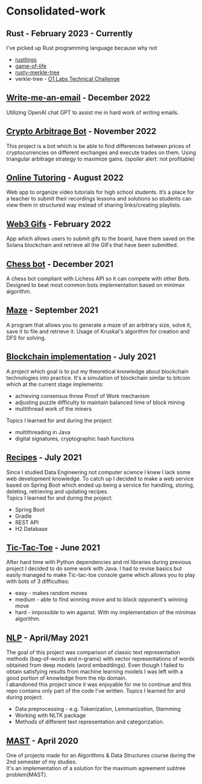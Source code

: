 # Consolidated-work

## Rust - February 2023 - Currently
I've picked up Rust programming language because why not
- [rustlings](https://github.com/bulaimaslo/rustlings)
- [game-of-life](https://github.com/bulaimaslo/game-of-life)
- [rusty-merkle-tree](https://github.com/bulaimaslo/rusty-merkle-tree)
- verkle-tree - [O1 Labs Technical Challenge](https://github.com/o1-labs/verkle-tree)
 

## [Write-me-an-email](https://github.com/bulaimaslo/create-me-an-email)  -  December 2022 
Utilizing OpenAI chat GPT to assist me in hard work of writing emails. 

## [Crypto Arbitrage Bot](https://github.com/bulaimaslo/crypto-arb)  -  November 2022
This project is a bot which is be able to find differences between prices of cryptocurrencies on different exchanges and execute trades on them. Using triangular arbitrage strategy to maximize gains. (spoiler alert: not profitable)


## [Online Tutoring](https://github.com/bulaimaslo/ChemApp)  -  August 2022
Web app to organize video tutorials for high school students. It’s a place for a teacher to
submit their recordings lessons and solutions so students can view them in structured way instead of sharing
links/creating playlists.

## [Web3 Gifs](https://github.com/bulaimaslo/web3gifs)  -  February 2022
App which allows users to submit gifs to the board, have them saved on the Solana blockchain and retrieve all the GIFs that have been submitted. 

## [Chess bot](https://github.com/bulaimaslo/lichess-bot)  -  December 2021
A chess bot compliant with Lichess API so it can compete with other Bots. Designed to beat
most common bots implementation based on minimax algorithm.

## [Maze](https://github.com/bulaimaslo/Maze)  -  September 2021
A program that allows you to generate a maze of an arbitrary size, solve it, save it to file and retrieve it.
Usage of Kruskal's algorithm for creation and DFS for solving.

## [Blockchain implementation](https://github.com/bulaimaslo/Blockchain)  -  July 2021 
A project which goal is to put my theoretical knowledge about blockchain technologies into practice. It's a simulation of blockchain similar to bitcoin which at the current stage implements:
 - achieving consensus throw Proof of Work mechanism
 - adjusting puzzle difficulty to maintain balanced time of block mining
 - multithread work of the miners

Topics I learned for and during the project:
 - multithreading in Java
 - digital signatures, cryptographic hash functions

## [Recipes](https://github.com/bulaimaslo/Recipes)  -  July 2021
Since I studied Data Engineering not computer science I knew I lack some web development knowledge. To catch up I decided to make a web service based on Spring Boot which ended up being a service for handling, storing, deleting, retrieving and updating recipes.  
Topics I learned for and during the project:
 - Spring Boot
 - Gradle
 - REST API
 - H2 Database

## [Tic-Tac-Toe](https://github.com/bulaimaslo/tictactoe)  -  June 2021
After hard time with Python dependencies and ml libraries during previous project I decided to do some work with Java.
I had to revise basics but easily managed to make Tic-tac-toe console game which allows you to play with bots of 3 difficulties:  
 - easy - makes random moves
 - medium - able to find winning move and to block opponent's winning move
 - hard - impossible to win against. With my implementation of the minimax algorithm.

## [NLP](https://github.com/bulaimaslo/NLP)  -  April/May 2021
The goal of this project was comparison of classic text representation methods (bag-of-words and n-grams) with vector representations of words obtained from deep models (word embeddings). Even though I failed to obtain satisfying results from machine learning models I was left with a good portion of knowledge from the nlp domain.  
I abandoned this project since it was enjoyable for me to continue and this repo contains only part of the code I've written.
Topics I learned for and during project:
 - Data preprocessing - e.g. Tokenization, Lemmanization, Stemming
 - Working with NLTK package
 - Methods of different text representation and categorization.

## [MAST](https://github.com/bulaimaslo/MAST)  -  April 2020
One of projects made for an Algorithms & Data Structures course during the 2nd semester of my studies.  
It's an implementation of a solution for the maximum agreement subtree problem(MAST).

